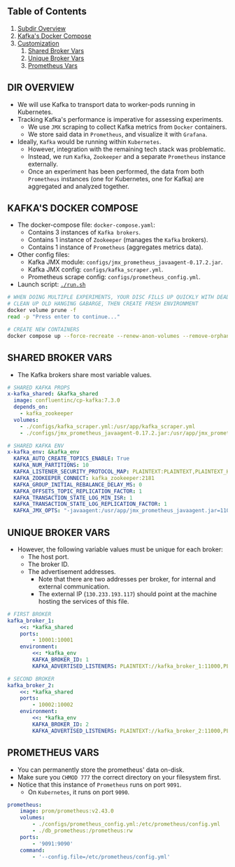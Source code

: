 ## Table of Contents

1. [Subdir Overview](#)
2. [Kafka's Docker Compose](#)
3. [Customization](#)
    1. [Shared Broker Vars](#)
    1. [Unique Broker Vars](#)
    1. [Prometheus Vars](#)

<!-- ########################################################################################################## -->

## DIR OVERVIEW

- We will use Kafka to transport data to worker-pods running in Kubernetes.
- Tracking Kafka's performance is imperative for assessing experiments.
    - We use `JMX` scraping to collect Kafka metrics from `Docker` containers.
    - We store said data in `Prometheus`, and visualize it with `Grafana`.
- Ideally, `Kafka` would be running within `Kubernetes`.
    - However, integration with the remaining tech stack was problematic.
    - Instead, we run `Kafka`, `Zookeeper` and a separate `Prometheus` instance externally.
    - Once an experiment has been performed, the data from both `Prometheus` instances (one for Kubernetes, one for Kafka) are aggregated and analyzed together.

<!-- ########################################################################################################## -->

## KAFKA'S DOCKER COMPOSE

- The docker-compose file: `docker-compose.yaml`:
    - Contains 3 instances of `Kafka brokers`.
    - Contains 1 instance of `Zookeeper` (manages the `Kafka` brokers).
    - Contains 1 instance of `Prometheus` (aggregates metrics data).
- Other config files:
    - Kafka JMX module: `configs/jmx_prometheus_javaagent-0.17.2.jar`.
    - Kafka JMX config: `configs/kafka_scraper.yml`.
    - Prometheus scrape config: `configs/prometheus_config.yml`.
- Launch script: [`./run.sh`](run.sh)

```bash
# WHEN DOING MULTIPLE EXPERIMENTS, YOUR DISC FILLS UP QUICKLY WITH DEAD ARTIFACTS
# CLEAN UP OLD HANGING GABARGE, THEN CREATE FRESH ENVIRONMENT
docker volume prune -f
read -p "Press enter to continue..."

# CREATE NEW CONTAINERS
docker compose up --force-recreate --renew-anon-volumes --remove-orphans
```

<!-- ########################################################################################################## -->

## SHARED BROKER VARS

- The Kafka brokers share most variable values.

```yaml
# SHARED KAFKA PROPS
x-kafka_shared: &kafka_shared
  image: confluentinc/cp-kafka:7.3.0
  depends_on:
    - kafka_zookeeper
  volumes:
    - ./configs/kafka_scraper.yml:/usr/app/kafka_scraper.yml
    - ./configs/jmx_prometheus_javaagent-0.17.2.jar:/usr/app/jmx_prometheus_javaagent.jar
```

```yaml
# SHARED KAFKA ENV
x-kafka_env: &kafka_env
  KAFKA_AUTO_CREATE_TOPICS_ENABLE: True
  KAFKA_NUM_PARTITIONS: 10
  KAFKA_LISTENER_SECURITY_PROTOCOL_MAP: PLAINTEXT:PLAINTEXT,PLAINTEXT_HOST:PLAINTEXT
  KAFKA_ZOOKEEPER_CONNECT: kafka_zookeeper:2181
  KAFKA_GROUP_INITIAL_REBALANCE_DELAY_MS: 0
  KAFKA_OFFSETS_TOPIC_REPLICATION_FACTOR: 1
  KAFKA_TRANSACTION_STATE_LOG_MIN_ISR: 1
  KAFKA_TRANSACTION_STATE_LOG_REPLICATION_FACTOR: 1
  KAFKA_JMX_OPTS: "-javaagent:/usr/app/jmx_prometheus_javaagent.jar=11001:/usr/app/kafka_scraper.yml"
```

<!-- ########################################################################################################## -->

## UNIQUE BROKER VARS

- However, the following variable values must be unique for each broker:
    - The host port.
    - The broker ID.
    - The advertisement addresses.
        - Note that there are two addresses per broker, for internal and external communication.
        - The external IP (`130.233.193.117`) should point at the machine hosting the services of this file.

```yaml
# FIRST BROKER
kafka_broker_1:
    <<: *kafka_shared
    ports:
        - 10001:10001
    environment:
        <<: *kafka_env
        KAFKA_BROKER_ID: 1
        KAFKA_ADVERTISED_LISTENERS: PLAINTEXT://kafka_broker_1:11000,PLAINTEXT_HOST://130.233.193.117:10001
```

```yaml
# SECOND BROKER
kafka_broker_2:
    <<: *kafka_shared
    ports:
        - 10002:10002
    environment:
        <<: *kafka_env
        KAFKA_BROKER_ID: 2
        KAFKA_ADVERTISED_LISTENERS: PLAINTEXT://kafka_broker_2:11000,PLAINTEXT_HOST://130.233.193.117:10002
```

<!-- ########################################################################################################## -->

## PROMETHEUS VARS

- You can permanently store the prometheus' data on-disk.
- Make sure you `CHMOD 777` the correct directory on your filesystem first.
- Notice that this instance of `Prometheus` runs on port `9091`.
    - On `Kubernetes`, it runs on port `9090`.

```yaml
prometheus:
    image: prom/prometheus:v2.43.0
    volumes:
        - ./configs/prometheus_config.yml:/etc/prometheus/config.yml
        - ./db_prometheus:/prometheus:rw
    ports:
        - '9091:9090'
    command:
        - '--config.file=/etc/prometheus/config.yml'
```


<!-- - Scraping config: `configs/kafka_scraper.yml`.
- JMX module: `configs/jmx_prometheus_javaagent-0.17.2.jar`. -->

<!-- 
- Deploy cached (modified) files: `./01_cached_monitoring.sh`

```yaml
volumes:
    - ./configs/kafka_scraper.yml:/usr/app/kafka_scraper.yml
    - ./configs/jmx_prometheus_javaagent-0.17.2.jar:/usr/app/jmx_prometheus_javaagent.jar
```

- Generate fresh deployment files: `./01_fresh_monitoring.sh`

```bash
# CLONE THE PROMETHEUS & GRAFANA DEPLOYMENT FILES FROM REPO
git clone --depth 1 https://github.com/prometheus-operator/kube-prometheus
```

```bash
kubectl apply --server-side -f kube-prometheus/manifests/setup
kubectl wait --for condition=Established --all CustomResourceDefinition --namespace=monitoring
kubectl apply -f kube-prometheus/manifests/
``` -->